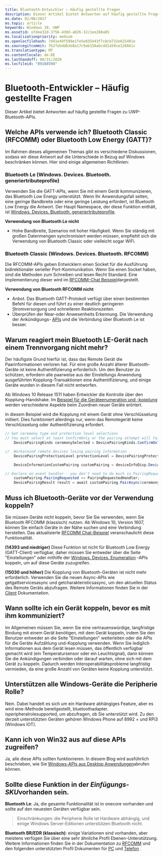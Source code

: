 ```yaml
---
title: Bluetooth-Entwickler – Häufig gestellte Fragen
description: Dieser Artikel bietet Antworten auf häufig gestellte Fragen zu den UWP-Bluetooth-APIs.
ms.date: 02/08/2017
ms.topic: article
keywords: Windows 10, UWP
ms.assetid: e7dee32d-3756-430d-a026-32c1ee288a85
ms.localizationpriority: medium
ms.openlocfilehash: 7d41e49f599e1fe5e835443f7c8cb732e625491e
ms.sourcegitcommit: 7b2febddb3e8a17c9ab158abcdd2a59ce126661c
ms.translationtype: MT
ms.contentlocale: de-DE
ms.lasthandoff: 08/31/2020
ms.locfileid: "89168594"
---
```

# <a name="bluetooth-developer-faq"></a>Bluetooth-Entwickler – Häufig gestellte Fragen

Dieser Artikel bietet Antworten auf häufig gestellte Fragen zu UWP-Bluetooth-APIs.

## <a name="what-apis-do-i-use-bluetooth-classic-rfcomm-or-bluetooth-low-energy-gatt"></a>Welche APIs verwende ich? Bluetooth Classic (RFCOMM) oder Bluetooth Low Energy (GATT)?
Im Rahmen dieses allgemeinen Themas gibt es verschiedene Diskussionen, sodass wir diese Antwort auf die Unterschiede in Bezug auf Windows beschränken können. Hier sind einige allgemeinen Richtlinien:

### <a name="bluetooth-le-windowsdevicesbluetoothgenericattributeprofile"></a>Bluetooth Le (Windows. Devices. Bluetooth. generiertributeprofile)

Verwenden Sie die GATT-APIs, wenn Sie mit einem Gerät kommunizieren, das Bluetooth Low Energy unterstützt. Wenn Ihr Anwendungsfall selten, eine geringe Bandbreite oder eine geringe Leistung erfordert, ist Bluetooth Low Energy die Antwort. Der Haupt Namespace, der diese Funktion enthält, ist [Windows. Devices. Bluetooth. generiertributeprofile](/uwp/api/Windows.Devices.Bluetooth.GenericAttributeProfile). 

**Verwendung von Bluetooth Le nicht**
- Hohe Bandbreite, Szenarios mit hoher Häufigkeit. Wenn Sie ständig mit großen Datenmengen synchronisiert werden müssen, empfiehlt sich die Verwendung von Bluetooth Classic oder vielleicht sogar WiFi. 

### <a name="bluetooth-classic-windowsdevicesbluetoothrfcomm"></a>Bluetooth Classic (Windows. Devices. Bluetooth. RFCOMM)

Die RFCOMM-APIs geben Entwicklern einen Socket für die Ausführung bidirektionaler serieller Port-Kommunikation. Wenn Sie einen Socket haben, sind die Methoden zum Schreiben und lesen Recht Standard. Eine Implementierung dieser wird im [RFCOMM-Chat Beispiel](https://github.com/Microsoft/Windows-universal-samples/tree/dev/Samples/BluetoothRfcommChat)dargestellt. 

**Verwendung von Bluetooth RFCOMM nicht** 
- Anbot. Das Bluetooth GATT-Protokoll verfügt über einen bestimmten Befehl für diesen und führt zu einer deutlich geringeren Stromversorgung und schnelleren Reaktionszeiten. 
- Überprüfen der Near-oder Anwesenheits Erkennung. Die Verwendung der Ankündigungs- [APIs](/uwp/api/windows.devices.bluetooth.advertisement) und die Verbindung über Bluetooth Le ist besser. 


## <a name="why-does-my-bluetooth-le-device-stop-responding-after-a-disconnect"></a>Warum reagiert mein Bluetooth LE-Gerät nach einem Trennvorgang nicht mehr?

Der häufigste Grund hierfür ist, dass das Remote Gerät die Paarinformationen verloren hat. Für eine große Anzahl älterer Bluetooth-Geräte ist keine Authentifizierung erforderlich. Um den Benutzer zu schützen, erfordern alle paarweise aus der Einstellungs Anwendung ausgeführten Kopplung-Transaktionen eine Authentifizierung, und einige Geräte wurden in diesem Fall nicht entworfen. 

Ab Windows 10 Release 1511 haben Entwickler die Kontrolle über den Kopplung-Handshake. Im [Beispiel für die Geräteenumeration und -kopplung](https://github.com/Microsoft/Windows-universal-samples/tree/master/Samples/DeviceEnumerationAndPairing) werden verschiedene Aspekte beim Zuordnen neuer Geräte erörtert.

In diesem Beispiel wird die Kopplung mit einem Gerät ohne Verschlüsselung initiiert. Dies funktioniert allerdings nur, wenn das Remotegerät keine Verschlüsselung oder Authentifizierung erfordert.

```csharp
// Get ceremony type and protection level selections
// You must select at least ConfirmOnly or the pairing attempt will fail
    DevicePairingKinds ceremonySelected = DevicePairingKinds.ConfirmOnly;

//  Workaround remote devices losing pairing information
    DevicePairingProtectionLevel protectionLevel = DevicePairingProtectionLevel.None

    DeviceInformationCustomPairing customPairing = deviceInfoDisp.DeviceInformation.Pairing.Custom;

// Declare an event handler - you don't need to do much in PairingRequestedHandler since the ceremony is "None"
    customPairing.PairingRequested += PairingRequestedHandler;
    DevicePairingResult result = await customPairing.PairAsync(ceremonySelected, protectionLevel);
```

## <a name="do-i-have-to-pair-bluetooth-devices-before-using-them"></a>Muss ich Bluetooth-Geräte vor der Verwendung koppeln?

Sie müssen Geräte nicht koppeln, bevor Sie Sie verwenden, wenn Sie Bluetooth RFCOMM (klassisch) nutzen. Ab Windows 10, Version 1607, können Sie einfach Geräte in der Nähe suchen und eine Verbindung herstellen. Das aktualisierte [RFCOMM Chat-Beispiel](https://github.com/Microsoft/Windows-universal-samples/tree/dev/Samples/BluetoothRfcommChat) veranschaulicht diese Funktionalität. 

**(14393 und niedriger)** Diese Funktion ist nicht für Bluetooth Low Energy (GATT-Client) verfügbar, daher müssen Sie entweder über die Seite "Einstellungen" oder mithilfe der [Windows. Devices. Enumeration](/uwp/api/windows.devices.enumeration) -APIs koppeln, um auf diese Geräte zuzugreifen.

**(15030 und höher)** Die Kopplung von Bluetooth-Geräten ist nicht mehr erforderlich. Verwenden Sie die neuen Async-APIs wie getgattservicesasync und getcharakteristicsasync, um den aktuellen Status des Remote Geräts abzufragen. Weitere Informationen finden Sie in der [Client](gatt-client.md) Dokumentation. 

## <a name="when-should-i-pair-with-a-device-before-communicating-with-it"></a>Wann sollte ich ein Gerät koppeln, bevor es mit ihm kommuniziert?
Im Allgemeinen müssen Sie, wenn Sie eine vertrauenswürdige, langfristige Bindung mit einem Gerät benötigen, mit dem Gerät koppeln, indem Sie den Benutzer entweder an die Seite "Einstellungen" weiterleiten oder die APIs für die Geräte Aufzählung und-Kopplung verwenden. Wenn Sie lediglich Informationen aus dem Gerät lesen müssen, das öffentlich verfügbar gemacht wird (ein Temperatursensor oder ein Leuchtsignal), dann können Sie die Ankündigungen verbinden oder darauf warten, ohne sich mit dem Gerät zu koppeln. Dadurch werden Interoperabilitätsprobleme langfristig vermieden, da eine große Anzahl von Geräten keine Kopplung unterstützt. 

## <a name="do-all-windows-devices-support-peripheral-role"></a>Unterstützen alle Windows-Geräte die Peripherie Rolle?

Nein. Dabei handelt es sich um ein Hardware abhängiges Feature, aber es wird eine-Methode bereitgestellt, bluetoothadapter. isperipheralrolesupported, um abzufragen, ob Sie unterstützt wird.  Zu den derzeit unterstützten Geräten gehören Windows Phone auf 8992 + und RPi3 (Windows IOT). 

## <a name="can-i-access-these-apis-from-win32"></a>Kann ich von Win32 aus auf diese APIs zugreifen?

Ja, alle diese APIs sollten funktionieren. In diesem Blog wird ausführlich beschrieben, wie Sie [Windows-APIs aus Desktop Anwendungen](https://blogs.windows.com/buildingapps/2017/01/25/calling-windows-10-apis-desktop-application/)abrufen können. 
## <a name="is-this-functionality-supposed-to-exist-on--insert-sku-here-"></a>Sollte diese Funktion in der *Einfügungs-SKU*vorhanden sein.

**Bluetooth Le**: Ja, die gesamte Funktionalität ist in onecore vorhanden und sollte auf den neuesten Geräten verfügbar sein. 
> Einschränkungen: die Peripherie Rolle ist Hardware abhängig, und einige Windows Server-Editionen unterstützen Bluetooth nicht. 

**Bluetooth BR/EDR (klassisch)**: einige Variationen sind vorhanden, aber meistens verfügen Sie über eine sehr ähnliche Profil Ebenen-Unterstützung. Weitere Informationen finden Sie in der Dokumentation zu [RFCOMM](send-or-receive-files-with-rfcomm.md) und den folgenden unterstützten Profil Dokumenten für [PC](https://support.microsoft.com/help/10568/windows-10-supported-bluetooth-profiles) und [Telefon](https://support.microsoft.com/help/10569/windows-10-mobile-supported-bluetooth-profiles) .